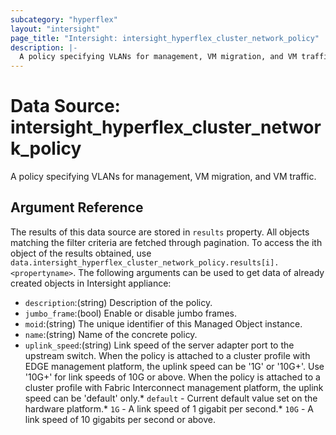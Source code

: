 ```yaml
---
subcategory: "hyperflex"
layout: "intersight"
page_title: "Intersight: intersight_hyperflex_cluster_network_policy"
description: |-
  A policy specifying VLANs for management, VM migration, and VM traffic.
---
```


# Data Source: intersight_hyperflex_cluster_network_policy
A policy specifying VLANs for management, VM migration, and VM traffic.
## Argument Reference
The results of this data source are stored in `results` property.
All objects matching the filter criteria are fetched through pagination.
To access the ith object of the results obtained, use `data.intersight_hyperflex_cluster_network_policy.results[i].<propertyname>`.
The following arguments can be used to get data of already created objects in Intersight appliance:
* `description`:(string) Description of the policy. 
* `jumbo_frame`:(bool) Enable or disable jumbo frames. 
* `moid`:(string) The unique identifier of this Managed Object instance. 
* `name`:(string) Name of the concrete policy. 
* `uplink_speed`:(string) Link speed of the server adapter port to the upstream switch. When the policy is attached to a cluster profile with EDGE management platform, the uplink speed can be '1G' or '10G+'. Use '10G+' for link speeds of 10G or above. When the policy is attached to a cluster profile with Fabric Interconnect management platform, the uplink speed can be 'default' only.* `default` - Current default value set on the hardware platform.* `1G` - A link speed of 1 gigabit per second.* `10G` - A link speed of 10 gigabits per second or above. 
 